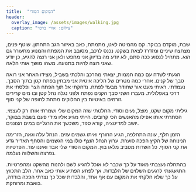 ```yaml
---
title:  "המקום הסודי"
header:
  overlay_image: /assets/images/walking.jpg
  caption: "צילום: אורי ברכר"
---
```


שבת, מוקדם בבוקר.<!--more-->
קם מהמיטה לאט, מתמתח, כאב באיזור הגב התחתון. שוטף פנים, מצחצח שיניים ומזדרז לצאת בשקט.
נכנס לרכב, מסובב את המפתח והמנוע מתעורר גם הוא.
מתחיל לנסוע ככה סתם, לא יודע מה בדיוק אני מחפש ולאן אני רוצה להגיע,
כן יודע שאני רוצה להיות בתנועה. משהו מושך אותי הלאה.

הגעתי לשדה עם כמה חממות, יצאתי מהרכב והלכתי בשביל, מצידו האחר אני רואה סבך של קנים. אחרי כמה
מטרים של הליכה איטית אני מבחין בפתח קטן בתוך הסבך. נעמדתי. ראיתי מעט אור שחודר מבעד לפתח.
נדחקתי אל תוך הפתח הצר ופלסתי את דרכי באפלולית. מעברו השני סבך הקנים נפתח ולפני נגלה
נחל קטן ובו מים קרירים זורמים באיטיות בין החלוקים מתחת לחופה של קני סוף.

גיליתי מקום שקט, מוצל, נעים וסודי.
החלטתי שזה המקום שלי ושמרתי אותו רק לעצמי. הסתרתי אותו אפילו מהאנשים הכי קרובים.
הייתי מגיע אליו מידי פעם בשבת בבוקר, יושב למדיטציה, קורא ספר, משכשך את הרגליים במים הצוננים.

הזמן חלף, עונה התחלפה, הגיע החורף ואיתו גשמים עזים. הנחל עלה וגאה, הזרימה הנינוחה של הקיץ הפכה סוערת.
ערוץ הנחל הוצף כולו  במי הגשמים והסחף האדיר גדע את קני הסוף. כל השדות מסביב מלאו בוץ.
המקום הסודי שלי אבד ואיננו עוד. הפרטיות נפרצה והשלווה נעלמה.

בהתחלה נעצבתי מאוד על כך שכבר לא אוכל להגיע לשם ולהנות מהשקט ומהפרטיות.
התגעגעתי לרגעים השלוים של הלבדות. אך לפתע הפתיע אותי כאב אחר.
הלב התכווץ על כך שלא חלקתי את המקום עם אף אחד, והלבדות שכל כך נצרתי הפכה בודדה, כואבת ומרוחקת.
